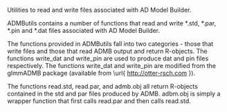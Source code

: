 Utilities to read and write files associated with AD Model Builder.

ADMButils contains a number of functions that read and write *.std, *.par,
*.pin and *.dat files associated with AD Model Builder.

The functions provided in ADMButils fall into two categories -
those that write files and those that read ADMB output and return
R-objects.  The functions write_dat and write_pin are used to produce dat
and pin files respectively.  The functions write_dat and write_pin are
modified from the glmmADMB package (available from \url{
http://otter-rsch.com }).

The functions read.std, read.par, and admb.obj all return R-objects
contained in the std and par files produced by ADMB. adbm.obj is simply a
wrapper function that first calls read.par and then calls read.std.
